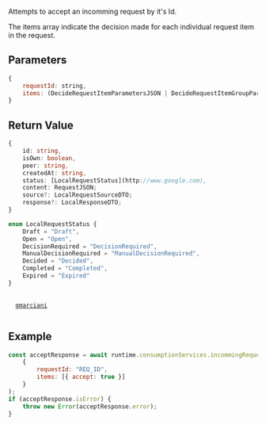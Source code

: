 Attempts to accept an incomming request by it's Id.

The items array indicate the decision made for each individual request item in the request.

## Parameters

```js
{
    requestId: string,
    items: (DecideRequestItemParametersJSON | DecideRequestItemGroupParametersJSON)[]
}
```

## Return Value

```ts
{
    id: string,
    isOwn: boolean,
    peer: string,
    createdAt: string,
    status: [LocalRequestStatus](http://www.google.com),
    content: RequestJSON;
    source?: LocalRequestSourceDTO;
    response?: LocalResponseDTO;
}

enum LocalRequestStatus {
    Draft = "Draft",
    Open = "Open",
    DecisionRequired = "DecisionRequired",
    ManualDecisionRequired = "ManualDecisionRequired",
    Decided = "Decided",
    Completed = "Completed",
    Expired = "Expired"
}
```
<pre>
 <code>
  <a href="https://github.com/gmarciani">gmarciani</a>
 </code>
</pre>
## Example 


```js
const acceptResponse = await runtime.consumptionServices.incommingRequests.accept(
    {
        requestId: "REQ_ID",
        items: [{ accept: true }]
    }
);
if (acceptResponse.isError) {
    throw new Error(acceptResponse.error);
}
```
